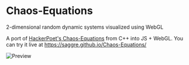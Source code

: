 # Chaos-Equations
2-dimensional random dynamic systems visualized using WebGL

A port of [HackerPoet's Chaos-Equations](https://github.com/HackerPoet/Chaos-Equations) from C++ into JS + WebGL.
You can try it live at https://saggre.github.io/Chaos-Equations/

![Preview](https://i.imgur.com/m9gTlG8.png)
